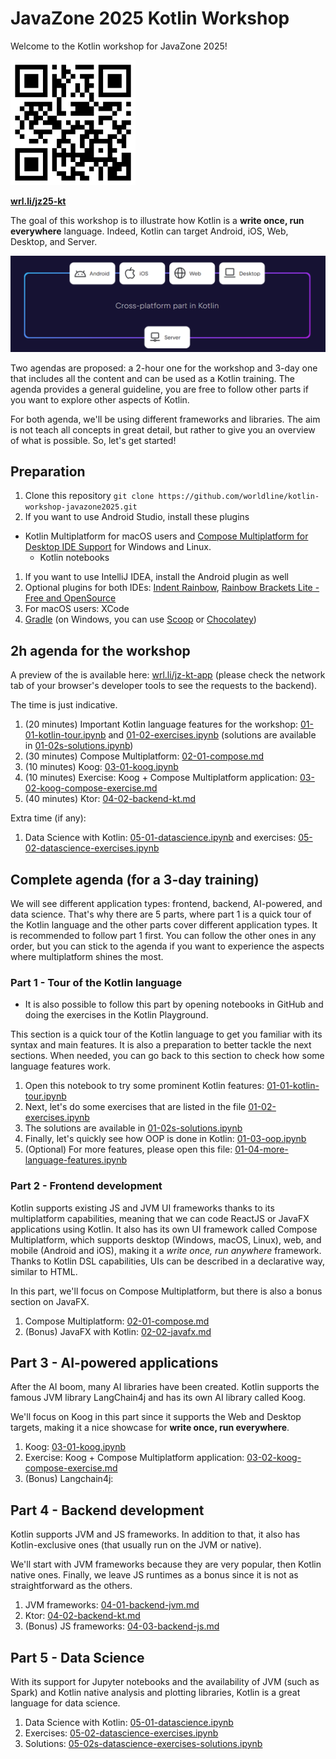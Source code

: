 
# JavaZone 2025 Kotlin Workshop

Welcome to the Kotlin workshop for JavaZone 2025!

<img src="./assets/ws-qrcode.svg" width="200" height="200" />

[**wrl.li/jz25-kt**](https://wrl.li/jz25-kt)

The goal of this workshop is to illustrate how Kotlin is a **write once, run everywhere** language.
Indeed, Kotlin can target Android, iOS, Web, Desktop, and Server.

![kmp](assets/kmp.png)

Two agendas are proposed: a 2-hour one for the workshop and 3-day one that includes all the content and can be used as a Kotlin training.
The agenda provides a general guideline, you are free to follow other parts if you want to explore other aspects of Kotlin.

For both agenda, we'll be using different frameworks and libraries.
The aim is not teach all concepts in great detail, but rather to give you an overview of what is possible.
So, let's get started!

## Preparation

1. Clone this repository `git clone https://github.com/worldline/kotlin-workshop-javazone2025.git`
1. If you want to use Android Studio, install these plugins
  - Kotlin Multiplatform for macOS users and [Compose Multiplatform for Desktop IDE Support](https://plugins.jetbrains.com/plugin/16541-compose-multiplatform-for-desktop-ide-support) for Windows and Linux.
    - Kotlin notebooks
1. If you want to use IntelliJ IDEA, install the Android plugin as well
1. Optional plugins for both
  IDEs: [Indent Rainbow](https://plugins.jetbrains.com/plugin/13308-indent-rainbow), [Rainbow Brackets Lite - Free and OpenSource](https://plugins.jetbrains.com/plugin/20710-rainbow-brackets-lite--free-and-opensource)
1. For macOS users: XCode
1. [Gradle](https://gradle.org/install/) (on Windows, you can use [Scoop](https://scoop.sh/) or [Chocolatey](https://chocolatey.org/install))

## 2h agenda for the workshop

A preview of the is available here: [wrl.li/jz-kt-app](https://wrl.li/jz-kt-app) (please check the network tab of your browser's developer tools to see the requests to the backend).

The time is just indicative.

1. (20 minutes) Important Kotlin language features for the workshop: [01-01-kotlin-tour.ipynb](./01-01-kotlin-tour.ipynb) and [01-02-exercises.ipynb](./01-02-exercises.ipynb) (solutions are available in [01-02s-solutions.ipynb](./01-02s-solutions.ipynb))
2. (30 minutes) Compose Multiplatform: [02-01-compose.md](02-01-compose.md)
3. (10 minutes) Koog: [03-01-koog.ipynb](./03-01-koog.ipynb)
4. (10 minutes) Exercise: Koog + Compose Multiplatform application: [03-02-koog-compose-exercise.md](./03-02-koog-compose-exercise.md)
5. (40 minutes) Ktor: [04-02-backend-kt.md](./04-02-backend-kt.md)

Extra time (if any):

1. Data Science with Kotlin: [05-01-datascience.ipynb](./05-01-datascience.ipynb) and exercises: [05-02-datascience-exercises.ipynb](./05-02-datascience-exercises.ipynb)

## Complete agenda (for a 3-day training)

We will see different application types: frontend, backend, AI-powered, and data science.
That's why there are 5 parts, where part 1 is a quick tour of the Kotlin language and the other parts cover different application types.
It is recommended to follow part 1 first. You can follow the other ones in any order, but you can stick to the agenda if you want to experience the aspects where multiplatform shines the most.

### Part 1 - Tour of the Kotlin language

- It is also possible to follow this part by opening notebooks in GitHub and doing the exercises in the Kotlin Playground.

This section is a quick tour of the Kotlin language to get you familiar with its syntax and main features.
It is also a preparation to better tackle the next sections.
When needed, you can go back to this section to check how some language features work.

1. Open this notebook to try some prominent Kotlin features: [01-01-kotlin-tour.ipynb](./01-01-kotlin-tour.ipynb)
2. Next, let's do some exercises that are listed in the file [01-02-exercises.ipynb](./01-02-exercises.ipynb)
3. The solutions are available in [01-02s-solutions.ipynb](./01-02s-solutions.ipynb)
4. Finally, let's quickly see how OOP is done in Kotlin: [01-03-oop.ipynb](./01-03-oop.ipynb)
5. (Optional) For more features, please open this file: [01-04-more-language-features.ipynb](01-03-more-language-features.ipynb)

### Part 2 - Frontend development

Kotlin supports existing JS and JVM UI frameworks thanks to its multiplatform capabilities,
meaning that we can code ReactJS or JavaFX applications using Kotlin.
It also has its own UI framework called Compose Multiplatform, which supports desktop (Windows, macOS, Linux), web, and mobile (Android and iOS), making it a *write once, run anywhere* framework.
Thanks to Kotlin DSL capabilities, UIs can be described in a declarative way, similar to HTML.

In this part, we'll focus on Compose Multiplatform, but there is also a bonus section on JavaFX.

1. Compose Multiplatform: [02-01-compose.md](02-01-compose.md)
1. (Bonus) JavaFX with Kotlin: [02-02-javafx.md](02-02-javafx.md)

## Part 3 - AI-powered applications

After the AI boom, many AI libraries have been created.
Kotlin supports the famous JVM library LangChain4j and has its own AI library called Koog.

We'll focus on Koog in this part since it supports the Web and Desktop targets, making it a nice showcase for **write once, run everywhere**.

1. Koog: [03-01-koog.ipynb](./03-01-koog.ipynb)
2. Exercise: Koog + Compose Multiplatform application: [03-02-koog-compose-exercise.md](./03-02-koog-compose-exercise.md)
3. (Bonus) Langchain4j:

## Part 4 - Backend development

Kotlin supports JVM and JS frameworks.
In addition to that, it also has Kotlin-exclusive ones (that usually run on the JVM or native).

We'll start with JVM frameworks because they are very popular, then Kotlin native ones.
Finally, we leave JS runtimes as a bonus since it is not as straightforward as the others.

1. JVM frameworks: [04-01-backend-jvm.md](./04-01-backend-jvm.md)
1. Ktor: [04-02-backend-kt.md](./04-02-backend-kt.md)
1. (Bonus) JS frameworks: [04-03-backend-js.md](./04-03-backend-js.md)

## Part 5 - Data Science

With its support for Jupyter notebooks and the availability of JVM (such as Spark) and Kotlin native analysis and plotting libraries, Kotlin is a great language for data science.

1. Data Science with Kotlin: [05-01-datascience.ipynb](./05-01-datascience.ipynb)
2. Exercises: [05-02-datascience-exercises.ipynb](./05-02-datascience-exercises.ipynb)
3. Solutions: [05-02s-datascience-exercises-solutions.ipynb](./05-02s-datascience-exercises-solutions.ipynb)
